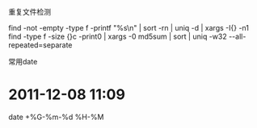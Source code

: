重复文件检测

find -not -empty -type f -printf "%s\n" | sort -rn | uniq -d | xargs -I{} -n1 find -type f -size {}c -print0 | xargs -0 md5sum | sort | uniq -w32 --all-repeated=separate

常用date

# 2011-12-08 11:09
date +%G-%m-%d %H-%M
